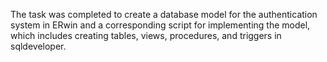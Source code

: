 The task was completed to create a database model for the authentication system in ERwin and a corresponding script for implementing the model, which includes creating tables, views, procedures, and triggers in sqldeveloper.
